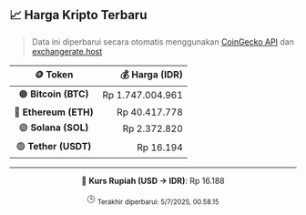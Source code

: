 

<!-- HARGA_KRIPTO -->
## 📈 Harga Kripto Terbaru

> Data ini diperbarui secara otomatis menggunakan [CoinGecko API](https://www.coingecko.com/) dan [exchangerate.host](https://exchangerate.host/)

<div align="center">

| 🪙 Token | 💰 Harga (IDR) |
|:------:|---------------:|
| 🟠 **Bitcoin (BTC)**   | Rp 1.747.004.961 |
| 🔵 **Ethereum (ETH)**  | Rp 40.417.778 |
| 🟣 **Solana (SOL)**    | Rp 2.372.820 |
| 🟢 **Tether (USDT)**   | Rp 16.194 |

---

💱 **Kurs Rupiah (USD → IDR)**: Rp 16.188

🕒 <sub>Terakhir diperbarui: 5/7/2025, 00.58.15</sub>

</div>
<!-- /HARGA_KRIPTO -->